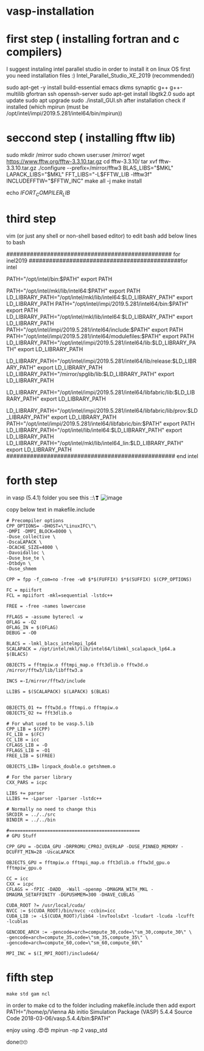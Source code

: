 # vasp-installation
# first step ( installing fortran and c compilers)
I suggest instaling intel parallel studio
in order to install it on linux OS first you need installation files :)
Intel_Parallel_Studio_XE_2019 (recommended/)

sudo apt-get -y install build-essential emacs dkms synaptic g++ g++-multilib gfortran ssh openssh-server
sudo apt-get install libgtk2.0
sudo apt update
sudo apt upgrade
sudo ./install_GUI.sh 
after installation check if installed (which mpirun (must be /opt/intel/impi/2019.5.281/intel64/bin/mpirun))

# seccond step ( installing fftw lib)
sudo mkdir /mirror
sudo chown user:user /mirror/
wget https://www.fftw.org/fftw-3.3.10.tar.gz
cd fftw-3.3.10/
tar xvf fftw-3.3.10.tar.gz
./configure --prefix=/mirror/fftw3 BLAS_LIBS="$MKL" LAPACK_LIBS="$MKL" FFT_LIBS="-L$FFTW_LIB -lfftw3f" INCLUDEFFTW="$FFTW_INC"
make all -j
make install

echo $IFORT_COMPILER_LIB$

# third step
vim (or just any shell or non-shell based editor) to edit bash
add below lines to bash

################################################# for inel2019
#############################################for intel

PATH="/opt/intel/bin:$PATH"
export PATH

PATH="/opt/intel/mkl/lib/intel64:$PATH"
export PATH
LD_LIBRARY_PATH="/opt/intel/mkl/lib/intel64:$LD_LIBRARY_PATH"
export LD_LIBRARY_PATH
PATH="/opt/intel/impi/2019.5.281/intel64/bin:$PATH"
export PATH
LD_LIBRARY_PATH="/opt/intel/mkl/lib/intel64:$LD_LIBRARY_PATH"
export LD_LIBRARY_PATH
PATH="/opt/intel/impi/2019.5.281/intel64/include:$PATH"
export PATH
PATH="/opt/intel/impi/2019.5.281/intel64/modulefiles:$PATH"
export PATH
LD_LIBRARY_PATH="/opt/intel/impi/2019.5.281/intel64/lib:$LD_LIBRARY_PATH"
export LD_LIBRARY_PATH

LD_LIBRARY_PATH="/opt/intel/impi/2019.5.281/intel64/lib/release:$LD_LIBRARY_PATH"
export LD_LIBRARY_PATH
LD_LIBRARY_PATH="/mirror/spglib/lib:$LD_LIBRARY_PATH"
export LD_LIBRARY_PATH

LD_LIBRARY_PATH="/opt/intel/impi/2019.5.281/intel64/libfabric/lib:$LD_LIBRARY_PATH"
export LD_LIBRARY_PATH

LD_LIBRARY_PATH="/opt/intel/impi/2019.5.281/intel64/libfabric/lib/prov:$LD_LIBRARY_PATH"
export LD_LIBRARY_PATH
PATH="/opt/intel/impi/2019.5.281/intel64/libfabric/bin:$PATH"
export PATH
LD_LIBRARY_PATH="/opt/intel/lib/intel64:$LD_LIBRARY_PATH"
export LD_LIBRARY_PATH
LD_LIBRARY_PATH="/opt/intel/mkl/lib/intel64_lin:$LD_LIBRARY_PATH"
export LD_LIBRARY_PATH
################################################## end intel

# forth step
in vasp (5.4.1) folder you see this ::\\❣
![image](https://github.com/Pcuchulu/vasp-installation/assets/100542104/4d1eca4c-749b-41cc-a807-135dc7ea484b)

copy below text in makefile.include

```
# Precompiler options
CPP_OPTIONS= -DHOST=\"LinuxIFC\"\
-DMPI -DMPI_BLOCK=8000 \
-Duse_collective \
-DscaLAPACK \
-DCACHE_SIZE=4000 \
-Davoidalloc \
-Duse_bse_te \
-Dtbdyn \
-Duse_shmem

CPP = fpp -f_com=no -free -w0 $*$(FUFFIX) $*$(SUFFIX) $(CPP_OPTIONS)

FC = mpiifort
FCL = mpiifort -mkl=sequential -lstdc++

FREE = -free -names lowercase

FFLAGS = -assume byterecl -w
OFLAG = -O2
OFLAG_IN = $(OFLAG)
DEBUG = -O0

BLACS = -lmkl_blacs_intelmpi_lp64
SCALAPACK = /opt/intel/mkl/lib/intel64/libmkl_scalapack_lp64.a $(BLACS)

OBJECTS = fftmpiw.o fftmpi_map.o fft3dlib.o fftw3d.o /mirror/fftw3/lib/libfftw3.a

INCS =-I/mirror/fftw3/include

LLIBS = $(SCALAPACK) $(LAPACK) $(BLAS)


OBJECTS_O1 += fftw3d.o fftmpi.o fftmpiw.o
OBJECTS_O2 += fft3dlib.o

# For what used to be vasp.5.lib
CPP_LIB = $(CPP)
FC_LIB = $(FC)
CC_LIB = icc
CFLAGS_LIB = -O
FFLAGS_LIB = -O1
FREE_LIB = $(FREE)

OBJECTS_LIB= linpack_double.o getshmem.o

# For the parser library
CXX_PARS = icpc

LIBS += parser
LLIBS += -Lparser -lparser -lstdc++

# Normally no need to change this
SRCDIR = ../../src
BINDIR = ../../bin

#================================================
# GPU Stuff

CPP_GPU = -DCUDA_GPU -DRPROMU_CPROJ_OVERLAP -DUSE_PINNED_MEMORY -DCUFFT_MIN=28 -UscaLAPACK

OBJECTS_GPU = fftmpiw.o fftmpi_map.o fft3dlib.o fftw3d_gpu.o fftmpiw_gpu.o

CC = icc
CXX = icpc
CFLAGS = -fPIC -DADD_ -Wall -openmp -DMAGMA_WITH_MKL -DMAGMA_SETAFFINITY -DGPUSHMEM=300 -DHAVE_CUBLAS

CUDA_ROOT ?= /usr/local/cuda/
NVCC := $(CUDA_ROOT)/bin/nvcc -ccbin=icc
CUDA_LIB := -L$(CUDA_ROOT)/lib64 -lnvToolsExt -lcudart -lcuda -lcufft -lcublas

GENCODE_ARCH := -gencode=arch=compute_30,code=\"sm_30,compute_30\" \
-gencode=arch=compute_35,code=\"sm_35,compute_35\" \
-gencode=arch=compute_60,code=\"sm_60,compute_60\"

MPI_INC = $(I_MPI_ROOT)/include64/
```

# fifth step

    make std gam ncl

in order to make cd to the folder including makefile.include
 then add 
 export PATH="/home/p/Vienna Ab initio Simulation Package (VASP) 5.4.4 Source Code 2018-03-06/vasp.5.4.4/bin:$PATH"




enjoy using \.😍😍
mpirun -np 2 vasp_std

done🙄🙄
